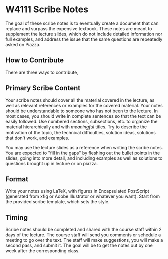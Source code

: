 # W4111 Scribe Notes

The goal of these scribe notes is to eventually create a document that can replace and surpass the expensive textbook.  These notes are meant to supplement the lecture slides, which do not include detailed information nor full examples, and address the issue that the same questions are repeatedly asked on Piazza.

## How to Contribute

There are three ways to contribute, 

## Primary Scribe Content

Your scribe notes should cover all the material covered in the lecture, as well as relevant references or examples for the covered material.  Your notes should be understandable to someone who has not been to the lecture.  In most cases, you should write in complete sentences so that the text can be easily followed.  Use numbered sections, subsections, etc. to organize the material hierarchically and with _meaningful_ titles.  Try to describe the motivation of the topic, the technical difficulties, solution ideas, solutions that don't work, and examples.

You may use the lecture slides as a reference when writing the scribe notes.  You are expected to "fill in the gaps" by fleshing out the bullet points in the slides, going into more detail, and including examples as well as solutions to questions brought up in lecture or on piazza.

## Format

Write your notes using LaTeX, with figures in Encapsulated PostScript (generated from xfig or Adobe Illustrator or whatever you want). Start from the provided scribe template, which sets the style.

## Timing

Scribe notes should be completed and shared with the course staff within 2 days of the lecture.  The course staff will send you comments or schedule a meeting to go over the text.  The staff will make suggestions, you will make a second pass, and submit it.   The goal will be to get the notes out by one week after the corresponding class.